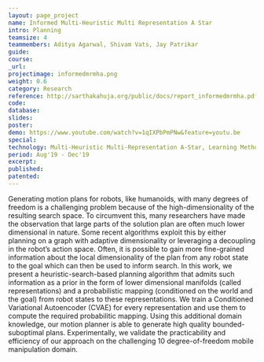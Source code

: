 ```yaml
---
layout: page_project
name: Informed Multi-Heuristic Multi Representation A Star
intro: Planning
teamsize: 4
teammembers: Aditya Agarwal, Shivam Vats, Jay Patrikar
guide:
course:
_url: 
projectimage: informedmrmha.png
weight: 0.6
category: Research
reference: http://sarthakahuja.org/public/docs/report_informedmrmha.pdf
code:
database: 
slides: 
poster: 
demo: https://www.youtube.com/watch?v=1qIXPbPmPNw&feature=youtu.be
special:
technology: Multi-Heuristic Multi-Representation A-Star, Learning Methods for Planning, Conditional Variational Auto-Encoders
period: Aug'19 - Dec'19
excerpt:
published:
patented: 
---
```

Generating motion plans for robots, like humanoids, with many degrees of freedom is a challenging
problem because of the high-dimensionality of the resulting search space. To circumvent this, many researchers have made the observation that large parts of the solution plan are often much lower dimensional in nature. Some recent algorithms exploit this by either planning on a graph with adaptive dimensionality or leveraging a decoupling in the robot’s action space. Often, it is possible to gain more fine-grained information about the local dimensionality of the plan from any robot state to the goal which can then be used to inform search. In this work, we present a heuristic-search-based planning algorithm that admits such information as a prior in the form of lower dimensional manifolds (called representations) and a probabilistic mapping (conditioned on the world and the goal) from robot states to these representations. We train a Conditioned Variational Autoencoder (CVAE) for every representation and use them to compute the required probabilitic mapping. Using this additional domain knowledge, our motion planner is able to generate high quality bounded-suboptimal plans. Experimentally, we validate the practicability and efficiency of our approach on the challenging 10 degree-of-freedom mobile manipulation domain.